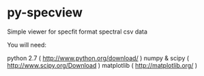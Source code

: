 py-specview
===========

Simple viewer for specfit format spectral csv data

You will need:

python 2.7 ( http://www.python.org/download/ )
numpy & scipy ( http://www.scipy.org/Download  )
matplotlib ( http://matplotlib.org/ )



